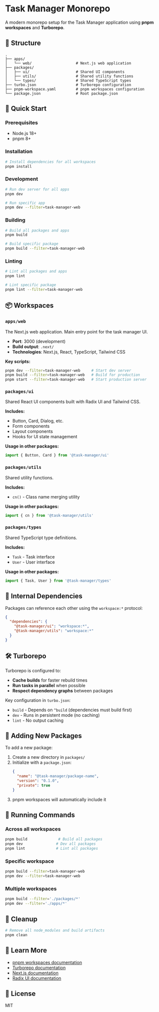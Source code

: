 # Task Manager Monorepo

A modern monorepo setup for the Task Manager application using **pnpm workspaces** and **Turborepo**.

## 📁 Structure

```
.
├── apps/
│   └── web/                    # Next.js web application
├── packages/
│   ├── ui/                     # Shared UI components
│   ├── utils/                  # Shared utility functions
│   └── types/                  # Shared TypeScript types
├── turbo.json                  # Turborepo configuration
├── pnpm-workspace.yaml         # pnpm workspaces configuration
└── package.json                # Root package.json
```

## 🚀 Quick Start

### Prerequisites
- Node.js 18+ 
- pnpm 8+

### Installation

```bash
# Install dependencies for all workspaces
pnpm install
```

### Development

```bash
# Run dev server for all apps
pnpm dev

# Run specific app
pnpm dev --filter=task-manager-web
```

### Building

```bash
# Build all packages and apps
pnpm build

# Build specific package
pnpm build --filter=task-manager-web
```

### Linting

```bash
# Lint all packages and apps
pnpm lint

# Lint specific package
pnpm lint --filter=task-manager-web
```

## 📦 Workspaces

### `apps/web`
The Next.js web application. Main entry point for the task manager UI.

- **Port**: 3000 (development)
- **Build output**: `.next/`
- **Technologies**: Next.js, React, TypeScript, Tailwind CSS

**Key scripts:**
```bash
pnpm dev --filter=task-manager-web     # Start dev server
pnpm build --filter=task-manager-web   # Build for production
pnpm start --filter=task-manager-web   # Start production server
```

### `packages/ui`
Shared React UI components built with Radix UI and Tailwind CSS.

**Includes:**
- Button, Card, Dialog, etc.
- Form components
- Layout components
- Hooks for UI state management

**Usage in other packages:**
```typescript
import { Button, Card } from '@task-manager/ui'
```

### `packages/utils`
Shared utility functions.

**Includes:**
- `cn()` - Class name merging utility

**Usage in other packages:**
```typescript
import { cn } from '@task-manager/utils'
```

### `packages/types`
Shared TypeScript type definitions.

**Includes:**
- `Task` - Task interface
- `User` - User interface

**Usage in other packages:**
```typescript
import { Task, User } from '@task-manager/types'
```

## 🔗 Internal Dependencies

Packages can reference each other using the `workspace:*` protocol:

```json
{
  "dependencies": {
    "@task-manager/ui": "workspace:*",
    "@task-manager/utils": "workspace:*"
  }
}
```

## 🛠️ Turborepo

Turborepo is configured to:
- **Cache builds** for faster rebuild times
- **Run tasks in parallel** when possible
- **Respect dependency graphs** between packages

Key configuration in `turbo.json`:
- `build` - Depends on `^build` (dependencies must build first)
- `dev` - Runs in persistent mode (no caching)
- `lint` - No output caching

## 📝 Adding New Packages

To add a new package:

1. Create a new directory in `packages/`
2. Initialize with a `package.json`:
   ```json
   {
     "name": "@task-manager/package-name",
     "version": "0.1.0",
     "private": true
   }
   ```
3. pnpm workspaces will automatically include it

## 🔄 Running Commands

### Across all workspaces
```bash
pnpm build              # Build all packages
pnpm dev               # Dev all packages
pnpm lint              # Lint all packages
```

### Specific workspace
```bash
pnpm build --filter=task-manager-web
pnpm dev --filter=task-manager-web
```

### Multiple workspaces
```bash
pnpm build --filter='./packages/*'
pnpm dev --filter='./apps/*'
```

## 🧹 Cleanup

```bash
# Remove all node_modules and build artifacts
pnpm clean
```

## 📖 Learn More

- [pnpm workspaces documentation](https://pnpm.io/workspaces)
- [Turborepo documentation](https://turbo.build/repo/docs)
- [Next.js documentation](https://nextjs.org/docs)
- [Radix UI documentation](https://www.radix-ui.com/)

## 📄 License

MIT